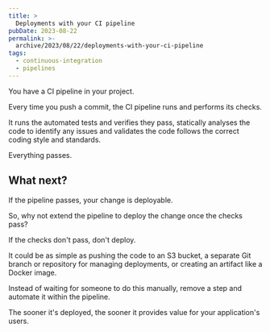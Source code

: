 ```yaml
---
title: >
  Deployments with your CI pipeline
pubDate: 2023-08-22
permalink: >-
  archive/2023/08/22/deployments-with-your-ci-pipeline
tags:
  - continuous-integration
  - pipelines
---
```


You have a CI pipeline in your project.

Every time you push a commit, the CI pipeline runs and performs its checks.

It runs the automated tests and verifies they pass, statically analyses the code to identify any issues and validates the code follows the correct coding style and standards.

Everything passes.

## What next?

If the pipeline passes, your change is deployable.

So, why not extend the pipeline to deploy the change once the checks pass?

If the checks don't pass, don't deploy.

It could be as simple as pushing the code to an S3 bucket, a separate Git branch or repository for managing deployments, or creating an artifact like a Docker image.

Instead of waiting for someone to do this manually, remove a step and automate it within the pipeline.

The sooner it's deployed, the sooner it provides value for your application's users.
